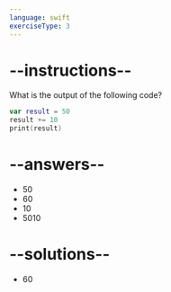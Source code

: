 ```yaml
---
language: swift
exerciseType: 3
---
```


# --instructions--

What is the output of the following code?
```swift
var result = 50
result += 10
print(result)
```

# --answers--

- 50
- 60
- 10
- 5010

# --solutions--

- 60
